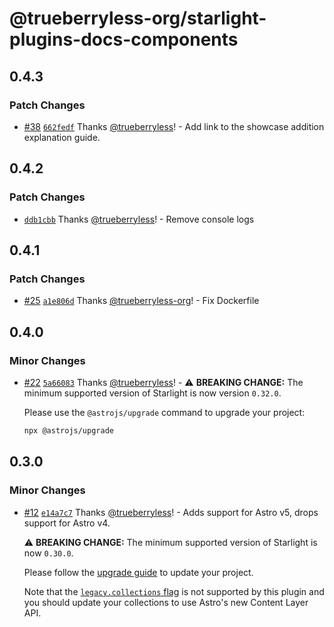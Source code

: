 # @trueberryless-org/starlight-plugins-docs-components

## 0.4.3

### Patch Changes

- [#38](https://github.com/trueberryless-org/starlight-plugins-docs-components/pull/38) [`662fedf`](https://github.com/trueberryless-org/starlight-plugins-docs-components/commit/662fedffda9872e97043cbadffba83483fd4b70b) Thanks [@trueberryless](https://github.com/trueberryless)! - Add link to the showcase addition explanation guide.

## 0.4.2

### Patch Changes

- [`ddb1cbb`](https://github.com/trueberryless-org/starlight-plugins-docs-components/commit/ddb1cbb5dc43e2848319e200e3d15cdd56240ad9) Thanks [@trueberryless](https://github.com/trueberryless)! - Remove console logs

## 0.4.1

### Patch Changes

- [#25](https://github.com/trueberryless-org/starlight-plugins-docs-components/pull/25) [`a1e806d`](https://github.com/trueberryless-org/starlight-plugins-docs-components/commit/a1e806d87e37298385849fe5c020821a5600558a) Thanks [@trueberryless-org](https://github.com/apps/trueberryless-org)! - Fix Dockerfile

## 0.4.0

### Minor Changes

- [#22](https://github.com/trueberryless-org/starlight-plugins-docs-components/pull/22) [`5a66083`](https://github.com/trueberryless-org/starlight-plugins-docs-components/commit/5a660837a0e5fe7fa098a4c3f50450720e1ba020) Thanks [@trueberryless](https://github.com/trueberryless)! - ⚠️ **BREAKING CHANGE:** The minimum supported version of Starlight is now version `0.32.0`.

  Please use the `@astrojs/upgrade` command to upgrade your project:

  ```sh
  npx @astrojs/upgrade
  ```

## 0.3.0

### Minor Changes

- [#12](https://github.com/trueberryless-org/starlight-plugins-docs-components/pull/12) [`e14a7c7`](https://github.com/trueberryless-org/starlight-plugins-docs-components/commit/e14a7c7575c4864ebf166c34043292dd415d33d0) Thanks [@trueberryless](https://github.com/trueberryless)! - Adds support for Astro v5, drops support for Astro v4.

  ⚠️ **BREAKING CHANGE:** The minimum supported version of Starlight is now `0.30.0`.

  Please follow the [upgrade guide](https://github.com/withastro/starlight/releases/tag/%40astrojs/starlight%400.30.0) to update your project.

  Note that the [`legacy.collections` flag](https://docs.astro.build/en/reference/legacy-flags/#collections) is not supported by this plugin and you should update your collections to use Astro's new Content Layer API.
